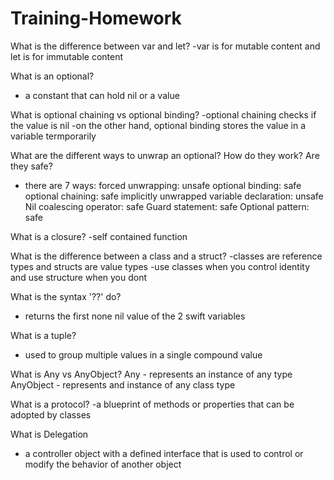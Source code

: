 # Training-Homework
What is the difference between var and let?
-var is for mutable content and let is for immutable content

What is an optional?
- a constant that can hold nil or a value

What is optional chaining vs optional binding?
-optional chaining checks if the value is nil
-on the other hand, optional binding stores the value in a variable termporarily 

What are the different ways to unwrap an optional? How do they work? Are they safe?
- there are 7 ways:
    forced unwrapping: unsafe
    optional binding: safe
    optional chaining: safe
    implicitly unwrapped variable declaration: unsafe
    Nil coalescing operator: safe
    Guard statement: safe
    Optional pattern: safe

What is a closure?
-self contained function

What is the difference between a class and a struct?
-classes are reference types and structs are value types
-use classes when you control identity and use structure when you dont

What is the syntax '??' do?
- returns the first none nil value of the 2 swift variables 

What is a tuple?
- used to group multiple values in a single compound value

What is Any vs AnyObject?
    Any - represents an instance of any type
    AnyObject - represents and instance of any class type

What is a protocol?
-a blueprint of methods or properties that can be adopted by classes

What is Delegation
- a controller object with a defined interface that is used to control or modify the behavior of another object
